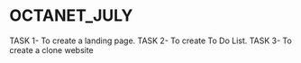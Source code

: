 # OCTANET_JULY
TASK 1- To create a landing page.
TASK 2- To create To Do List.
TASK 3- To create a clone website

